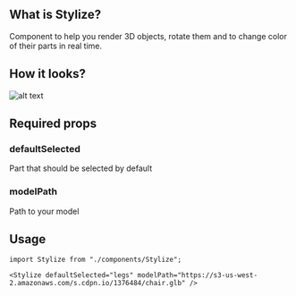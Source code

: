 ## What is Stylize?

Component to help you render 3D objects, rotate them and to change color of their parts in real time.

## How it looks?

![alt text](https://i.ibb.co/TW1nb8h/1.png)

## Required props

### defaultSelected
Part that should be selected by default
### modelPath
Path to your model

## Usage
```
import Stylize from "./components/Stylize";

<Stylize defaultSelected="legs" modelPath="https://s3-us-west-2.amazonaws.com/s.cdpn.io/1376484/chair.glb" />
```